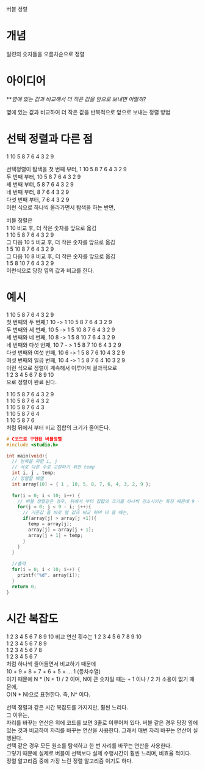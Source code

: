 버블 정렬

# 개념  
일련의 숫자들을 오름차순으로 정렬

# 아이디어
  
**_옆에 있는 값과 비교해서 더 작은 값을 앞으로 보내면 어떨까?_  
  
옆에 있는 값과 비교하여 더 작은 값을 반복적으로 앞으로 보내는 정렬 방법  

# 선택 정렬과 다른 점
1 10 5 8 7 6 4 3 2 9
  
선택정렬이 탐색을 
첫 번째 부터, 1 10 5 8 7 6 4 3 2 9  
두 번째 부터, 10 5 8 7 6 4 3 2 9  
세 번째 부터, 5 8 7 6 4 3 2 9  
네 번째 부터, 8 7 6 4 3 2 9  
다섯 번째 부터, 7 6 4 3 2 9  
이런 식으로 하나씩 올라가면서 탐색을 하는 반면,  
  
버블 정렬은  
1 10 비교 후, 더 작은 숫자를 앞으로 옮김  
1 10 5 8 7 6 4 3 2 9  
그 다음 10 5 비교 후, 더 작은 숫자를 앞으로 옮김  
1 5 10 8 7 6 4 3 2 9  
그 다음 10 8 비교 후, 더 작은 숫자를 앞으로 옮김  
1 5 8 10 7 6 4 3 2 9  
이런식으로 당장 옆의 값과 비교를 한다.

# 예시
  
1 10 5 8 7 6 4 3 2 9  
첫 번째와 두 번째,1 10 -> 1 10 5 8 7 6 4 3 2 9  
두 번째와 세 번째, 10 5 -> 1 5 10 8 7 6 4 3 2 9  
세 번째와 네 번째, 10 8 -> 1 5 8 10 7 6 4 3 2 9  
네 번째와 다섯 번째, 10 7 - > 1 5 8 7 10 6 4 3 2 9  
다섯 번째와 여섯 번째, 10 6 -> 1 5 8 7 6 10 4 3 2 9  
여섯 번째와 일곱 번째, 10 4 -> 1 5 8 7 6 4 10 3 2 9  
이런 식으로 정렬이 계속해서 이루어져 결과적으로  
1 2 3 4 5 6 7 8 9 10  
으로 정렬이 완료 된다.  

1 10 5 8 7 6 4 3 2 9    
1 10 5 8 7 6 4 3 2  
1 10 5 8 7 6 4 3  
1 10 5 8 7 6 4  
1 10 5 8 7 6  
처럼 뒤에서 부터 비교 집합의 크기가 줄어든다.
```C
# C코드로 구현된 버블정렬  
#include <studio.h>  

int main(void){
  // 반복을 위한 i, j 
  // 서로 다른 수로 교환하기 위한 temp
  int i, j , temp;
  // 정렬할 배열
  int array[10] = { 1 , 10, 5, 8, 7, 6, 4, 3, 2, 9 };
  
  for(i = 0; i < 10; i++) { 
    // 버블 정렬같은 경우, 뒤에서 부터 집합의 크기를 하나씩 감소시키는 특징 때문에 9 - i 하나씩 빼줌
    for(j = 0; j < 9 - i; j++){
      // 기준값 을 바로 옆 값과 비교 하여 더 클 때는,
      if(array[j] > array[j +1]){
        temp = array[j];
        array[j] = array[j + 1];
        array[j + 1] = temp;
      }
    }
  }  
  
  //출력
  for(i = 0; i < 10; i++) {
    printf("%d". array[i]);
  }
  return 0;
}
```
  
# 시간 복잡도
1 2 3 4 5 6 7 8 9 10
비교 연산 횟수는
1 2 3 4 5 6 7 8 9 10  
1 2 3 4 5 6 7 8 9  
1 2 3 4 5 6 7 8  
1 2 3 4 5 6 7  
처럼 하나씩 줄어들면서 비교하기 때문에  
10 + 9 + 8 + 7 + 6 + 5 + ... 1 (등차수열)  
이기 때문에 N * (N + 1) / 2 이며, N이 큰 숫자일 때는 + 1 이나 / 2 가 소용이 없기 때문에,  
O(N * N)으로 표현한다. 즉, N^ 이다.  
  
선택 정렬과 같은 시간 복잡도를 가지지만, 훨씬 느리다.  
그 이유는,  
자리를 바꾸는 연산은 위에 코드를 보면 3줄로 이루어져 있다.
버블 같은 경우 당장 옆에 있는 것과 비교하여 자리를 바꾸는 연산을 사용한다. 그래서 매번 자리 바꾸는 연산이 실행된다.   
선택 같은 경우 모든 원소를 탐색하고 한 번 자리를 바꾸는 연산을 사용한다.  
그렇기 때문에 실제로 버블이 선택보다 실제 수행시간이 훨씬 느리며, 비효율 적이다.  
정렬 알고리즘 중에 가장 느린 정렬 알고리즘 이기도 하다.






